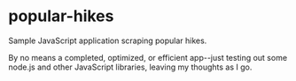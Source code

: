 # popular-hikes
Sample JavaScript application scraping popular hikes.

By no means a completed, optimized, or efficient app--just testing out some node.js and other JavaScript libraries, leaving my thoughts as I go.
